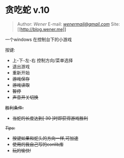 贪吃蛇 v.10
===========

> Author: *Wener*
> E-mail: *wenermail@gmail.com*
> Site: [[http://blog.wener.me]]

一个windows 在控制台下的小游戏


按键:
*    上-下-左-右 控制方向/菜单选择
*   <ESC>       退出游戏
*   <R>         重新开始
*   <S>         游戏保存
*   <L>         游戏读取
*   <SPACE>     暂停
*   <M>         声音开关切换


胜利条件:
*   当蛇的长度达到[ 30 ]时即获得游戏胜利

*Tips*:
* 按键如果和蛇头的方向一样,可加速
* 使用的我自己写的conlib库
* 玩的愉快!


